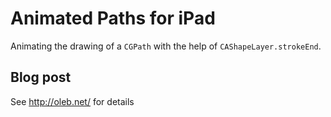 # Animated Paths for iPad

Animating the drawing of a `CGPath` with the help of `CAShapeLayer.strokeEnd`.


## Blog post

See http://oleb.net/ for details